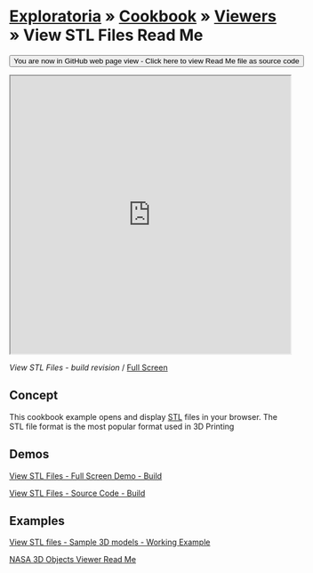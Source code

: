 [Exploratoria]( http://exploratoria.github.io ) &raquo; [Cookbook]( http://exploratoria.github.io/cookbook/ ) &raquo; [Viewers]( http://exploratoria.github.io/cookbook/viewers/ ) &raquo; 
View STL Files Read Me
===

<span style="display: none"> [You are now in GitHub source code view - click here to view Read Me file as a web page]( http://exploratoria.github.io/cookbook/viewers/view-stl-files/index.html 'View file as a web page' ) </span>
<input type=button value="You are now in GitHub web page view - Click here to view Read Me file as source code" onclick="window.location.href='https://github.com/exploratoria/exploratoria.github.io/tree/master/cookbook/viewers/view-stl-files/'" />

<iframe id=view src="http://exploratoria.github.io/lib/code-edit-view/code-edit-view.html#http://exploratoria.github.io/cookbook/viewers/view-stl-files/view-stl-files-v-0-1-0.html" width=100% height=500px ></iframe>

_View STL Files - build revision_ / [Full Screen]( http://exploratoria.github.io/lib/code-edit-view/code-edit-view.html#http://exploratoria.github.io/cookbook/viewers/view-stl-files/view-stl-files-v-0-1-0.html )

## Concept
This cookbook example opens and display [STL]( https://en.wikipedia.org/wiki/STL_(file_format) ) files in your browser. The STL file format is the most popular format used in 3D Printing

## Demos

[View STL Files - Full Screen Demo - Build]( http://exploratoria.github.io/cookbook/viewers/view-stl-files/build/index.html )  

[View STL Files  - Source Code - Build]( https://github.com/exploratoria/exploratoria.github.io/blob/master/cookbook/viewers/view-stl-files/view-stl-files-v-0-1-0.html )  

## Examples

[View STL files - Sample 3D models - Working Example]( http://exploratoria.github.io/cookbook/models/index.html )

[NASA 3D Objects Viewer Read Me]( http://exploratoria.github.io/sandbox/astronomy/nasa-3d-objects-viewer/index.html )
